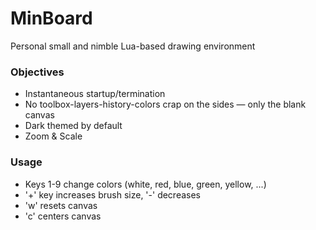 # MinBoard
Personal small and nimble Lua-based drawing environment

### Objectives
- Instantaneous startup/termination
- No toolbox-layers-history-colors crap on the sides — only the blank canvas
- Dark themed by default
- Zoom & Scale

### Usage
- Keys 1-9 change colors (white, red, blue, green, yellow, ...)
- '+' key increases brush size, '-' decreases
- 'w' resets canvas
- 'c' centers canvas
